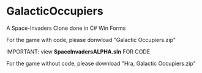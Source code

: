 # GalacticOccupiers
A Space-Invaders Clone done in C# Win Forms


For the game with code, please donwload "Galactic Occupiers.zip"

IMPORTANT: view <b>SpaceInvadersALPHA.sln</B> FOR CODE



For the game without code, please download "Hra, Galactic Occupiers.zip"

